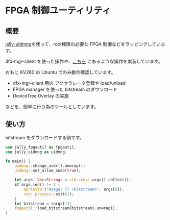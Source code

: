 # FPGA 制御ユーティリティ

## 概要

[jelly-uidmng](https://github.com/ryuz/jelly-uidmng)を使って、root権限の必要な FPGA 制御などをラッピングしています。

dfx-mgr-client を使った操作や、[こちら](https://zenn.dev/ryuz88/articles/linux_fpga_download) にあるような操作を実装しています。

おもに KV260 の Ubuntu でのみ動作確認しています。

- dfx-mgr-client 用の アクセラレータ登録や load/unload
- FPGA manager を使った bitstream のダウンロード
- DeviceTree Overlay の実施

などを、簡単に行う為のツールとしています。



## 使い方

bitstream をダウンロードする例です。

```rust
use jelly_fpgautil as fpgautil;
use jelly_uidmng as uidmng;

fn main() {
    uidmng::change_user().unwrap();
    uidmng::set_allow_sudo(true);

    let args: Vec<String> = std::env::args().collect();
    if args.len() != 2 {
        eprintln!("Usage: {} <bitstream>", args[0]);
        std::process::exit(1);
    }
    let bitstream = &args[1];
    fpgautil::load_bitstream(bitstream).unwrap();
}
```

